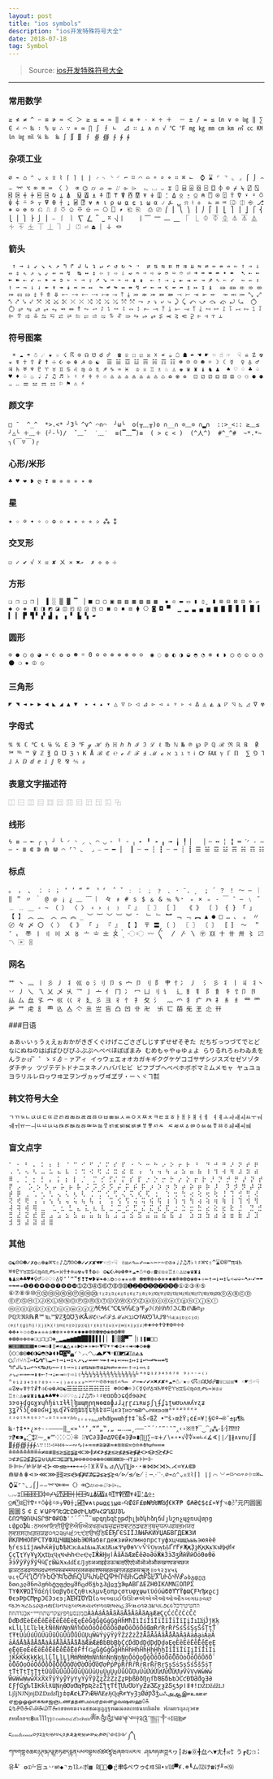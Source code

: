 ```yaml
---
layout: post
title: "ios symbols"
description: "ios开发特殊符号大全"
date: 2018-07-18
tag: Symbol
---
```

[ios开发特殊符号大全]: <https://blog.csdn.net/ios_leungYL/article/details/47102557> "ios开发特殊符号大全"
  

> Source: [ios开发特殊符号大全]  

**********

### 常用数学

`≥ ≮ ≠ ^ ∽ ≌ ≯ ≈ ＜ ＞ ≥ ≤ = ≈ ‖ ∠ ≡ + - × ÷ ＋ 
－ ± / = ≤ ㏑ ∨ ⊙ ㏒ ‖ ∑ ∈ ∠ ⌒ ‰ ∶ % ∪ ∴ ∵ ∝ ∞ ∏ ∫ ∮ ∟ 
⊿ ∷ ⊥ ∧ ∩ √ ℃ ℉ ㎎ ㎏ ㎜ ㎝ ㎞ ㎡ ㏄ ㏎ ㏑ ㏒ ㏕ ℅ ‰ 
‱ ∫ ∬ ∭ ∮ ∯ ∰ ∱ ∲ ∳`  

### 杂项工业

`⌀ ⌁ ⌂ ⌃ ⌄ ⌅ ⌆ ⌇ ⌈ ⌉ ⌊ ⌋ ⌌ ⌍ ⌎ ⌏ ⌐ ⌑ ⌒ ⌓ ⌔ ⌕ ⌖ ⌗ ⌘ ⌙ 
⌚ ⌛ ⌜ ⌝ ⌞ ⌟ ⌠ ⌡ ⌢ ⌣ ⌤ ⌥ ⌦ ⌧ ⌨ 〈 〉 ⌫ ⌬ ⌭ ⌮ ⌯ ⌰ ⌱ ⌲ 
⌳ ⌴ ⌵ ⌶ ⌷ ⌸ ⌹ ⌺ ⌻ ⌼ ⌽ ⌾ ⌿ ⍀ ⍁ ⍂ ⍃ ⍄ ⍅ ⍆ ⍇ ⍈ ⍉ ⍊ ⍋ 
⍌ ⍍ ⍎ ⍏ ⍐ ⍑ ⍒ ⍓ ⍔ ⍕ ⍖ ⍗ ⍘ ⍙ ⍚ ⍛ ⍜ ⍝ ⍞ ⍟ ⍠ ⍡ ⍢ ⍣ ⍤ ⍥ 
⍦ ⍧ ⍨ ⍩ ⍪ ⍫ ⍬ ⍭ ⍮ ⍯ ⍰ ⍱ ⍲ ⍳ ⍴ ⍵ ⍶ ⍷ ⍸ ⍹ ⍺ ⍻ ⍼ ⍽ ⍾ ⍿ ⎀ 
⎁ ⎂ ⎃ ⎄ ⎅ ⎆ ⎇ ⎈ ⎉ ⎊ ⎋ ⎌ ⎍ ⎎ ⎏ ⎐ ⎑ ⎒ ⎓ ⎔ ⎕ ⎖ ⎗ ⎘ 
⎙ ⎚ ⎛ ⎜ ⎝ ⎞ ⎟ ⎠ ⎡ ⎢ ⎣ ⎤ ⎥ ⎦ ⎧ ⎨ ⎩ ⎪ ⎫ ⎬ ⎭ ⎮ ⎯ ⎰ ⎱ ⎲ ⎳ ⎴ ⎵ ⎶ ⎷ ⎸ 
⎹ ⎺ ⎻ ⎼ ⎽ ⎾ ⎿ ⏀ ⏁ ⏂ ⏃ ⏄ ⏅ ⏆ ⏇ ⏈ ⏉ ⏊ ⏋ ⏌ ⏍ ⏎ ⏏ ⏐ ⏚ ⏛`  

### 箭头

` ↑ → ↓ ↙ ↘ ↖ ↗ ↰ ↱ ↲ ↳ ↴ ↵ ↶ ↺ ↻ ↷ ➝ 
⇄ ⇅ ⇆ ⇇ ⇈ ⇉ ⇊ ⇋ ⇌ ⇍ ⇎ ⇏ ⇐ ⇑ ⇒ ⇓ ⇔ ⇕ ⇖ ⇗ ⇘ ⇙ ⇚ ⇛ ↯ 
↹ ↔ ↕ ⇦ ⇧ ⇨ ⇩ ➫ ➬ ➩ ➪ ➭ ➮ ➯ ➱ ⏎ ➜ ➡ ➥ ➦ ➧ ➨ 
➷ ➸ ➻ ➼ ➽ ➸ ➹ ➳ ➤ ➟ ➲ ➢ ➣ ➞ ⇪ ➚ ➘ ➙ ➛ ➺ ⇞ ⇟ 
⇠ ⇡ ⇢ ⇣ ⇤ ⇥ ↜ ↝ ♐ ➴ ➵ ➶ 
↼ ↽ ↾ ↿ ⇀ ⇁ ⇂ ⇃ ↞ ↟ ↠ ↡ ↢ ↣ ↤ 
↪ ↫ ↬ ↭ ↮ ↯ ↩ ⇜ ⇝ ↸ ↚ ↛ ↥ ↦ ↧ ↨ 
⤀ ⤁ ⤂ ⤃ ⤄ ⤅ ⤆ ⤇ ⤈ ⤉ ⤊ ⤋ ⤌ ⤍ ⤎ ⤏ ⤐ ⤑ ⤒ ⤓ ⤔ ⤕ ⤖ ⤗ ⤘ ⤙ ⤚ ⤛ ⤜ ⤝ 
⤞ ⤟ ⤠ ⤡ ⤢ ⤣ ⤤ ⤥ ⤦ ⤧ ⤨ ⤩ ⤪ ⤫ ⤬ ⤭ ⤮ ⤯ ⤰ ⤱ ⤲ ⤳ ⤴ ⤵ ⤶ ⤷ ⤸ ⤹ ⤺ ⤻ ⤼ ⤽ ⤾ ⤿ 
⥀ ⥁ ⥂ ⥃ ⥄ ⥅ ⥆ ⥇ ⥈ ⥉ ⥊ ⥋ ⥌ ⥍ ⥎ ⥏ ⥐ ⥑ ⥒ ⥓ ⥔ ⥕ ⥖ ⥗ ⥘ ⥙ ⥚ ⥛ ⥜ ⥝ ⥞ ⥟ ⥠ ⥡ 
⥢ ⥣ ⥤ ⥥ ⥦ ⥧ ⥨ ⥩ ⥪ ⥫ ⥬ ⥭ ⥮ ⥯ ⥰ ⥱ ⥴ ⥵ ⥶ ⥷ ⥸ ⥺ ⥻ ⥼ ⥽ ⥾ ⥿`

### 符号图案  

`
☀ ☁ ☂ ☃ ☄ ★ ☆ ☇ ☈ ⊙ ☊ ☋ ☌ ☍ 
☎ ☏ ☐ ☑ ☒ ☓ ☔ ☕ ☖ ☗ ☙ ☚ ☛ ☜ ☝ ☞ 
☟ ☠ ☡ ☢ ☣ ☤ ☥ ☦ ☧ ☨ ☩ ☪ ☫ ☬ ☭ ☮ ☯ 
☰ ☱ ☲ ☳ ☴ ☵ ☶ ☷ ☸ ☹ ☺ ☻ ☼ ☽ ☾ ☿ 
♀ ♁ ♂ ♃ ♄ ♅ ♆ ♇ ♈ ♉ ♊ ♋ ♌ ♍ ♎ ♏ ♐ ♑ ♒ ♓ 
♔ ♕ ♖ ♗ ♘ ♙ ♚ ♛ ♜ ♝ ♞ ♟ 
♠ ♡ ♢ ♣ ♤ ♥ ♦ ♧ ♨ ♩ ♪ ♫ ♬ ♭ ♮ ♯ ♰ ♱ ♲ ♳ ♴ ♵ ♶ ♷ ♸ ♹ ♺ ♻ ♼ ♽ 
⚀ ⚁ ⚂ ⚃ ⚄ ⚅ ⚆ ⚇ ⚈ ⚉ ⚊ ⚋ ⚌ ⚍ ⚎ ⚏ ⚐ ⚑ ⚠ ⚡`

### 颜文字

`□ ¯  ^_^  *>.<* ╯3╰ ^v^ ⌒∩⌒  ╯ω╰  o(╥﹏╥)o ∩__∩ ⊙﹏⊙ ∩▂∩ 
::>_<:: ≥﹏≤ ╯△╰ ＋﹏＋ (╯-╰)/  ˇ﹏ˇ  ˙﹏˙  ≡(▔﹏▔)≡  ( > c < ) 
(^人^)  #^_^#  ~*.*~  ╮(￣▽￣)╭ `

### 心形/米形

`♣ ♥ ❤ ❥ ღ ❣ ❇ ❈ ❊ ✳ ✴ ✻`

### 星

`★ ☆ ✡ ✦ ✧ ✩ ✪ ✫ ✬ ✭ ✮ ✯ ✰ ⁂ ⁑`

### 交叉形

`☑ ✓ ✔ √ ☓ ☒ ✘ ㄨ ✕ ✖ރ  ✗ ✢ ✣ ☩`  

### 方形

`❏ ❐ ❑ ❒ ▏ ▐ ░ ▒ ▓ ▔ ▕ ■ □ ▢ ▣ ▤ ▥ ▦ ▧ ▨ ▩ 
▪ ▫ ▬ ▭ ▮ ▯ˍ ∎ ⊞ ⊟ ⊠ ⊡ ⋄ ▱ ◆ ◇ ◈ 
◧ ◨ ◩ ◪ ◫ ◰ ◱ ◲ ◳ ◻ ◼ ◽ ◾ ⧈ ⧫ ⎔ ◙ ◘ ▀ 
▁ ▂ ▃ ▄ ▅ ▆ ▇ ▉ ▊ ▋ █ ▌ ▍ ▎ ▛ ▜▝ ▞ ▟ ▖
▗ ▘ ▙ ▚ ▰`  

### 圆形

`⊙ ● ○ ◎ ◕ ¤ ☪ ❂ ✪ ☻ ☼ Θ ⊖ ⊘ ⊕ ⊚ ⊛ ⊜ ⊝ 
◉ ◌ ◍ ◐ ◑ ◒ ◓ ◔ ⊗ ◖ ◗ ◯ ◴ ◵ ◶ ◷ ⚫ ❍ ⦁ ⦶ ⦸`  

### 三角形

`◤ ◥ ◄ ► ▶ ◀ ◣ ◢ ▲ ▼ 
▸ ◂ ▴ ▾ △ ▽ ▷ ◁ ⊿ ▻ ◅ ▵ ▿ ▹ ◃ ∆ ◬ ◭ ◮ ◸ ◹ ◺ ◿ ∇ ☢`  

### 字母式  

`℀ ℁ ℂ ℃ ℄ ℅ ℆ ℇ ℈ ℉ ℊ ℋ ℌ ℍ ℎ ℏ ℐ ℑ ℒ ℓ ℔ ℕ № ℗ ℘ ℙ ℚ ℛ ℜ ℝ ℞ 
℟ ℠ ℡ ™ ℣ ℤ ℥ Ω ℧ ℨ ℩ K Å ℬ ℭ ℮ ℯ ℰ ℱ Ⅎ ℳ ℴ ℵ ℶ ℷ ℸ ℹ ℺ ℻ ℽ ℾ ℿ 
⅀ ⅁ ⅂ ⅃ ⅄ ⅅ ⅆ ⅇ ⅈ ⅉ ⅊ ⅋ ⅍ ⅎ`   

### 表意文字描述符

`⿰ ⿱ ⿲ ⿳ ⿴ ⿵ ⿶ ⿷ ⿸ ⿹ ⿺ ⿻`  

### 线形

`ϟ ≡ — ╾ ╭ ╮ ╯ ╰ ◜ ◝ ◞ ◟ ◠ ◡ ╴ ╵ ╶ ╷ ╸ ╹ ╺ ╻ ╼ ╽ ╿ ▏ 
▕ ╌ ╍ ╎ ╏ ═ ˊᐟ ‐ ‒  ― ⁃ ≣ ⋐ ⋑ ⋒ ⋓ ⌒ ⌜⌝ ⌞  ⌟ ⎯ ─ ━ │ 
┃ ┄ ┅ ┆ ┇ ┈ ┉ ┊ ┋ ☰ ☱ ☲ ☳ ☴ ☵ ☶ ☷`  

### 标点

`。 ， 、 ： ∶ ； ‘ ’ “ ” 〝 〞 ˆ ˇ ﹕ ︰ ﹔ ﹖ ﹑ · ¨. ¸ 
; ´ ？ ！ ～ — ｜ ‖ ＂ 〃 ｀ @ ﹫ ¡ ¿ ﹏ ﹋ ︴
々 ﹟ # ﹩ $ ﹠ & ﹪ %﹡ ﹢ × ﹦ ‐ ￣ ¯ ― ﹨ ˜ ﹍ ﹎ ＿ - ~ （ ） 〈 〉 ‹ › ﹛ ﹜ 『 』 〖 〗 ［ ］ 
《 》 〔 〕 { } 「 」 【 】 ︵ ︷  ︿ ︹ ︽ _ ︶ ︸ ﹀ ︺ ︾ ˉ 
﹂ ﹄ ︼ ﹁ ﹃ ︻ ▲ ● □ … 、 。 〃 
〄 々 〆 〇 〈 〉 《 》 「 」 『 』 【 】 〒 〓 〔 〕 〖 〗 〘 〙 〚 〛 〜 
＂ ″ 〟 〠 〡 〢 〣 〤 〥 〦 〧 〨 〩 〪 〫 〬 〭 〮 〯 〰 〲 
〳 〴 〵 〶 〷 〸 〹 〺 〻 〼 〽 〾 〿`


### 网名

`艹 丶 灬 丨 彡 丿 丬 巛 o 氵刂 卩 s 宀 卩 刂 阝 肀 忄冫 丿 
氵 彡 丬 丨 丩 丬丶 丷 丿 乀 乁 乂 乄 乆 乛 亅 亠 亻 冂 冫 冖 凵 刂 讠 
辶 釒 钅 阝 飠 牜 饣卩 卪 厸 厶 厽 孓 宀 巛 巜 彳 廴 彡 彐 彳 忄 扌 攵 氵 
灬 爫 犭 疒 癶 礻 糹 纟 罒 罓 耂 艹 虍 訁 覀 兦 亼 亽 亖 亗 吂 凸 凹 卝 卍 
卐 匸 皕 旡 玊 尐 幵`  

###日语

`ぁあぃいぅうぇえぉおかがきぎくぐけげこごさざしじすずせぜそぞた
だちぢっつづてでとどなにぬねのはばぱひびぴふぶぷへべぺほぼぽまみ
むめもゃやゅゆょよ らりるれろゎわゐゑをんゔゕゖ゚゛゜ゝゞゟ゠ァアィ
イゥウェエォオカガキギクグケゲコゴサザシジスズセゼソゾタダチヂッ
ツヅテデトドナニヌネノハバパヒビ ピフブプヘベペホボポマミムメモャ
ヤュユョヨラリルレロヮワヰヱヲンヴヵヶヷヸヹヺ・ーヽヾヿ㍿`

### 韩文符号大全

`ㄱㄲㄳㄴㄵㄶㄷㄸㄹㄺㄻㄼㄽㄾㄿㅀㅁㅂㅃㅄㅅㅆㅇㅈㅉㅊㅋㅌㅍㅎㅏㅐㅑㅒㅓㅔ
ㅕㅖㅗㅘㅙㅚㅛㅜㅝㅞㅟㅠㅡㅢㅥㅦㅧㅨㅩㅪㅫㅬㅭㅮㅯㅰㅱㅲㅳㅴㅵㅶㅷㅸㅹㅺㅻ
ㅼㅽㅾㅿㆀㆁㆂㆃㆄㆅㆆㆇㆈㆉㆊ`  

### 盲文点字
`⠁ ⠂ ⠃ ⠄ ⠅ ⠆ ⠇ ⠈ ⠉ ⠊ ⠋ ⠌ ⠍ ⠎ ⠏ ⠐ ⠑ ⠒ ⠓ ⠔ ⠕ ⠖ ⠗ ⠘ 
⠙ ⠚ ⠛ ⠜ ⠝ ⠞ ⠟ ⠠ ⠡ ⠢ ⠣ ⠤ ⠥ ⠦ ⠧ ⠨ ⠩ ⠪ ⠫ ⠬ ⠭ ⠮ ⠯ ⠰ 
⠱ ⠲ ⠳ ⠴ ⠵ ⠶ ⠷ ⠸ ⠹ ⠺ ⠻ ⠼ ⠽ ⠾ ⠿ ⡀ ⡁ ⡂ ⡃ ⡄ ⡅ ⡆ ⡇ ⡈ 
⡉ ⡊ ⡋⡌ ⡍ ⡎ ⡏ ⡐ ⡑ ⡒ ⡓ ⡔ ⡕ ⡖ ⡗ ⡘ ⡙ ⡚ ⡛ ⡜ ⡝ ⡞ ⡟ ⡠ 
⡡ ⡢ ⡣ ⡤ ⡥ ⡦ ⡧ ⡨ ⡩ ⡪ ⡫ ⡬ ⡭ ⡮ ⡯ ⡰ ⡱ ⡲ ⡳ ⡴ ⡵ ⡶ ⡷ ⡸ 
⡹ ⡺ ⡻ ⡼ ⡽ ⡾ ⡿ ⢀ ⢁ ⢂ ⢃ ⢄ ⢅ ⢆ ⢇ ⢈ ⢉ ⢊ ⢋ ⢌ ⢍ ⢎ ⢏ ⢐ 
⢑ ⢒ ⢓ ⢔ ⢕ ⢖ ⢗ ⢘ ⢙ ⢚ ⢛ ⢜ ⢝ ⢞ ⢟ ⢠ ⢡ ⢢ ⢣ ⢤ ⢥ ⢦ ⢧ ⢨ 
⢩ ⢪ ⢫ ⢬ ⢭ ⢮ ⢯ ⢰ ⢱ ⢲ ⢳ ⢴ ⢵ ⢶ ⢷ ⢸ ⢹ ⢺ ⢻ ⢼ ⢽ ⢾ ⢿ ⣀ 
⣁ ⣂ ⣃ ⣄ ⣅ ⣆ ⣇ ⣈ ⣉ ⣊ ⣋ ⣌ ⣍ ⣎ ⣏ ⣐ ⣑ ⣒ ⣓ ⣔ ⣕ ⣖ ⣗ ⣘ 
⣙ ⣚ ⣛ ⣜ ⣝ ⣞ ⣟ ⣠ ⣡ ⣢ ⣣ ⣤ ⣥ ⣦ ⣧ ⣨ ⣩ ⣪ ⣫ ⣬ ⣭ ⣮ ⣯ ⣰ 
⣱ ⣲ ⣳ ⣴ ⣵ ⣶ ⣷ ⣸ ⣹ ⣺ ⣻ ⣼ ⣽ ⣾ ⣿`  

### 其他

`☮☯☹☺☻✓✗✪✩❄❀⌘⌥⇧♪♫♬☹☺☻✓✔✗✘☚☛☜☝☞☟
✌✉✍✎✏✐✑✒✁✂✃✄✆✇✈♩♪♫♬♭♮♯⌘⌥⇧^⌛©®™π♃♄
♅♆♇♈♉♊♋♌♍♎♏♐♑♒♓☥✝✡☠☢☣☤☨✠☩
☮☯☪☭☫☬☸☀☁☂☃☼❂☆☎☏♔♕♖♗♘♙☑♚♛♜♝
♞♟☒♠♣♥♦♀♂♤♧♡♢♁☿❛❜❝❞❡❢❣❤❥❦❧❖♨✪✩✫✬✭✮✻
✽✾❃❇❈✥✵✶✹✱❄❅❆✿❀❁✦✧←↑→↓↔↕↳➪➫➭➳➷➸➹➟➠
➡➥➦➔❶❷❸❹❺❻❼❽❾❿➀➁➂➃➄➅➆➇➈➉➊➋➌➍➎➏➐➑➒➓①②③④⑤
⑥⑦⑧⑨⑩⑪⑫⑬⑭⑮⑯⑰⑱⑲⑳⑴⑵⑶⑷⑸⑹⑺⑻⑼⑽⑾⑿⒀⒁⒂⒃⒄⒅⒆⒇⓪ⒶⒷⒸⒹ
ⒺⒻⒼⒽⒾⒿⓀⓁⓂⓃⓄⓅⓆⓇⓈⓉⓊⓋⓌⓍⓎⓏⓐⓑⓒⓓⓔⓕⓖⓗⓘⓙⓚⓛ
ⓜⓝⓞⓟⓠⓡⓢⓣⓤⓥⓦⓧⓨⓩ℀℁ℂ℃℄℅℆ℇ℈℉ℊℋℌℍℎℏℐℑℒ℔ℓℕ№℗℘
ℙℚℛℜℝ℞℟℠℡™℣ℤ℥Ω℧ℨ℩KÅℬℭ℮ℯℰℱℲℳℴℵℶℷ℺℻⅁⅂⅄⅃⅋⅍ⅎ⒜⒝⒞⒟
⒠⒡⒢⒣⒤⒥⒦⒧⒨⒩⒪⒫⒬⒭⒮⒯⒰⒱⒲⒳⒴⒵✙✚✛✜✝✞✟✠✡✢✣
✤✥✦✧✩✫✪✬✭✮✯✰✱✲✳✴✵✶✷✸✹✺✻✼✽✾✿❀❁❂❃❄
❅❆❇❈❉❊❋❍❏❐❑❒❖▁▂▃▄▅▆▇█▉▊▋▌▍▎▏▐░▒▓▀▔▕❘❙❚■□▢
▣▤▥▦▧▨▩▪▫▬▭▮▯▰▱▲△▴▵▶▷▸▹►▻▼▽▾▿◀◁◂◃◄◅◆◇◈◉
◊○◌◍◎●◐◑◒◓◔◕◖◗◘◙◚◛◜◝◞◟◠◡◢◣◤◥◦◧◨◩◪◫◬◭◮
◯⑀⑁⑂⑃⑄⑅⑆⑇⑈⑊⑉←↑→↓↔↕↖↗↘↙↚↛↜↝↞↟↠↡↢↣↤↥↦↧↨↩↪↫↬↭↮↯
↰↱↲↳↴↵↶↷↸↹↺↻↼↽↾↿⇀⇁⇂⇃⇄⇅⇆⇇⇈⇉⇊⇋⇌⇍⇎⇏⇐⇑⇒⇓⇔⇖⇕
⇗⇘⇙⇚⇛⇜⇝⇞⇟⇠⇡⇢⇣⇤⇥⇦⇧⇨⇩⇪⅓⅔¼½¾⅕⅖⅗⅘⅙⅚⅛⅜⅝⅞⅟°⁰º¹²³⁴⁵⁶⁷⁸
⁹ⁱ⁺⁻⁼⁽⁾ⁿ₀₁₂₃₄₅₆₇₈₉₊₋₌₍₎ₐₑₒₓₔ✁✂✃✄✆✇✈✉✌✍✎✏
✐✑✒✓✔✕✖✗✘☀☁☂☃☄★☆☇☈☉☊☋☌☍☎☏☐☑☒☚
☜☛☝☞☟☠☡☢☣☤☥☦☧☨☩☪☫☬☭☮☯☰☱☲☳☴☵☶☷
☸☹☺☻☼☽☾☿♀♂♁♃♄♅♆♇♈♉♊♋♌♍♎♏♐♑♒♓♔♕
♖♗♘♙♚♛♜♝♞♟♠♣♥♦♤♧♡♢♨♩♪♫♬♭♮♯ɐɑɒɓɔɕɖɗɘəɚɛ
ɜɝɞɟɠɡɢɣɤɥɦɧɨɩɪɫɬɭɮɯɰɱɲɳɴɵɶɷɸɹɺɻɼɽɾɿʀʁʂʃʅʄʆʇʈʉʊʋʌʍʎʏʐʑ
ʒʓʔʕʖʗʘʙʚʛʜʝʞʟʠʡʢʣʤʥʦʧʨʩʪʫʬʭʮᴁᴈᴉᴎᴑᴒᴓᴔᴖᴗᴘᴙᴚᴝᴞᴟᵃᵄᵅᵆᵇᵈᵉᵊ
ᵋᵌᵍᵎᵏᵐᵑᵒᵓᵔᵕᵖᵗᵘᵙᵚᵛᵝᵞᵟᵡᵢᵣᵤᵥᵦᵧᵨᵪᵫᵬᵭᵮᵱᵲᵳᵵᵺƒ†‡ˆ‰Š‹ŒŽ
•™š›œžŸ¡¢£¤¥¦§©ª¬®¯±µ¶‰‱·†‡•‣¿×÷‐‑‒–—―‖‗«»‛‘’‚“”„‟‚„
…․‥…¸‧–—¨˜´′″‴‵‶‷‸‹›※‼‽‾‿⁀⁁⁂⁃⁅⁄⁆⁇⁈⁉⁊⁋⁌⁍⁎⁏⁐⁑⁒⁓⁔⁕⁗⁖⁘⁙⁚⁛⁜
⁝⁞∀∁∂∃∄∅∆∇∈∉∊∋∌∍∎∏∐∑−∓∔∕∖∗∘∙√∛∜∝∞∟∠∡∢∣∤∥∦∧∨∩∪∫∬
∭∮∯∰∱∲∳∴∵∶∷∹∸∺∻∼∽∾∿≀≁≂≃≄≅≆≇≈≉≊≋≌≍≎≏≐≑≒≓≔≕≖
≗≘≙≚≛≜≝≞≟≠≡≢≣≤≥≦≧≨≩≪≫≬≭≮≯≰≱≲≳≴≵≶≷≸≹≺≻≼≽≾≿⊀⊁⊂
⊃⊄⊅⊆⊇⊈⊉⊊⊋⊌⊍⊎⊏⊐⊑⊒⊓⊔⊕⊖⊗⊘⊙⊚⊛⊜⊝⊞⊟⊠⊡⊢⊣⊤⊥⊦⊧⊨⊩
⊪⊫⊬⊭⊮⊯⊰⊱⊲⊳⊴⊵⊶⊷⊸⊹⊺⊻⊼⊽⊾⊿⋀⋁⋂⋃⋄⋅⋆⋇⋈⋉⋊⋋⋌⋍⋎⋏⋐⋑
⋒⋓⋔⋕⋖⋗⋘⋙⋚⋛⋜⋝⋞⋟⋠⋡⋢⋣⋤⋥⋦⋧⋨⋩⋪⋫⋬⋭⋮⋯⋰⋱⌀⌁⌂⌃⌄⌅⌆⌇⌈⌉
⌊⌋⌌⌍⌎⌏⌐⌑⌒⌓⌔⌕⌖⌗⌘⌙⌚⌛⌜⌝⌞⌟⌠⌡⌢⌣⌤⌥⌦⌧⌨〈〉⌫⌬⌭⌮⌯⌰⌱⌲⌳
⌴⌵⌶⌷⌸⌹⌺⌻⌼⌽⌾⌿⍀⍁⍂⍃⍄⍅⍆⍇⍈⍉⍊⍋⍌⍍⍎⍏⍐⍑⍒⍓⍔⍕⍖⍗⍘⍙⍚⍛
⍜⍝⍞⍟⍠⍡⍢⍣⍤⍥⍦⍧⍨⍩⍪⍫⍬⍭⍮⍯⍰⍱⍲⍳⍴⍵⍶⍷⍸⍹⍺⏎₠₡₢₣₤₥₦₧₨₩₪₫€₭₮₱
₲₳₴₵$¢£¤¥ƒ৲৳฿㍐元円圆圎圓圜＄￠￡￥ԱԲԳԴԵԶԷԸԹԺԻԼԽԾԿՀՁՂՃՄՅՆ
ՇՈՉՊՋՌՍՎՏՐՑՒՓՔՕՖՙ՚՛՜՝՞՟աբգդեզէըթժիլխծկհձղճմյնշոչպջռսվտրց
ւփքօֆև։ਠਅਆਇਈਉਊਏਐਓਔਕਖਗਘਙਚਛਜਝਞਟਠਡਢਣਤਥਦਧਨਪਫਬਭਮਯਰ
ਲਵਸ਼ਸਹਖ਼ਗ਼ਜ਼ੜਫ਼੦੧੨੩੪੫੬੭੮੯ੲੳੴਠЀЁЂЃЄЅІЇЈЉЊЋЌЍЎЏАБВГДЕЖЗИ
ЙКЛМНОПРСТУФХЦЧШЩЪЫЬЭЮЯабвгдежзийклмнопрстуфхцчшщъыьэюяѐё
ђѓєѕіїјљњћќѝўџѢѣѤѥѦѧѨѩѪѫѬѭѰѱѲѳѴѵѶѷѸѹҌҍҐґҒғҖҗҘҙҚқҜҝҠҡҢңҤҥ
ҪҫҬҭҮүҰұҲҳҴҵҶҷҸҹҺһҼҽҾҿӀӁӂӇӈӏӐӑӒӓӔӕӖӗӘәӚӛӜӝӞӟӠӡӢӣӤӥӦӧӨөӪӫ
ӬӭӮӯӰӱӲӳӴӵӶӷӸӹӾӿԀԁԐԑԒԓठअआइईउऊऋऌऍऎएऐऑऒओऔकखगघङचछज
झञटठडढणतथदधनऩपफबभमयरऱलळऴवशषसहक़ख़ग़ज़ड़ढ़फ़य़ॠॡ॥०१२३४५६
७८९ႠႡႢႣႤႥႦႧႨႩႪႫႬႭႮႯႰႱႲႳႴႵႶႷႸႹႺႻႼႽႾႿჀჁჂჃჄჅაბგდევ
ზთიკლმნოპჟრსტუფქღყშჩცძწჭხჯჰჱჲჳჴჵჶΑΒΓΔΕΖΗΘΙΚΛΜΝΞΟΠΡΣ
ΤΥΦΧΨΩΪΫάέήίΰαβγδεζηθικλμνξοπρςστυφχψωϊϋόύώϐϑϒϓϔϕϖϚϜϞϠϰϱϲϳ
ϴϵ϶ϷϸϹϺϻϼϽϾϿͻͼͽ;ΆΈΉΊΌΎΏΐઠઅઆઇઈઉઊઋઍએઐઑઓઔકખગઘઙચછ
જઝઞટઠડઢણતથદધનપફબભમયરલળવશષસહૐૠ૦૧૨૩૪૫૬૭૮૯וזחטיטיךכל
םמןנסעףפץצקרשתװױײ׳״אבגדהוזחÀàÁáÂâÃãÄäÅåĀāĂăĄąÆæÇçĆćĈĉĊċČč
ĎďĐđÈèÉéÊêËëĒēĔĕĖėĘęĚěĜĝĞğĠġĢģĤĥĦħÌìÍíÎîÏïĨĩĪīĬĭĮįİıĲĳĴĵĶķ
ĸĹĺĻļĽľĿŀŁłÑñŃńŅņŇňŉÒòÓóÔôÕõÖöØøŌōŎŏŐőŒœŔŕŖŗŘřŚśŜŝŞşŠšŢţŤ
ťŦŧÙùÚúÛûÜüŨũŪūŬŭŮůŰűŲųŴŵÝýÿŶŷŸŹźŻżŽžǞǟǠǡǍǎǺǻȀȁȂȃȦȧḀḁẚẠạẢ
ảẤấẦầẨẩẪẫẬậẮắẰằẲẳẴẵẶặǢǣǼǽḂḃḄḅḆḇḈḉḊḋḌḍḎḏḐḑḒḓǝȨȩȄȅȆȇḔḕḖḗḘḙḚ
ḛḜḝẸẹẺẻẼẽẾếỀềỂểỄễỆệḞḟẛǤǥǦǧǴǵḠḡȞȟḢḣḤḥḦḧḨḩḪḫẖǏǐȈȉȊȋḬḭḮḯỈỉỊị
ǰǨǩḰḱḲḳḴḵḶḷḸḹḺḻḼḽḾḿṀṁṂṃǸǹṄṅṆṇṈṉṊṋǑǒǪǫǬǭȌȍȎȏȪȫȬȭȮȯȰȱṌṍṎṏṐ
ṑṒṓỌọỎỏỐốỒồỔổỖỗỘộỚớỜờỞởỠỡỢợṔṕṖṗȐȑȒȓṘṙṚṛṜṝṞṟȘșṠṡṢṣṤṥṦṧṨṩȚ
țṪṫṬṭṮṯṰṱẗǓǔǕǖǗǘǙǚǛǜȔȕȖȗṲṳṴṵṶṷṸṹṺṻỤụỦủỨứỪừỬửỮữỰựṼṽṾṿẀẁẂẃ
ẄẅẆẇẈẉẘẊẋẌẍȲȳẎẏẙỲỳỴỵỶỷỸỹȤȥẐẑẒẓẔẕÞþßÐðŊŋſƀƁƂƃƄƅƆƇƈƉƊƋƌƍƎƏ
ƐƑƒƓƔƕƖƗƘƙƚƛƜƝƞƟƠơƢƣƤƥƦƧƨƩƪƫƬƭƮƯưƱƲƳƴƵƶƷƸƹƺƻƼƽƾƿǀǁǂǃǄǅǆǇ
ǈǉǊǋǌǱǲǳȠȷȸȹȺȼȽȾɁɂɃɄɅɆɇɈɉɊɋɌɍɎɏȜȝǾǿǷǮǯபஃஅஆஇஈஉஊஎ
ஏஐஒஓஔகஙசஜஞடணதநனபமயரறலளழவஷஸஹ௦௧
௨௩௪௫௬௭௮௯௰௱௲กขฃคฅฆงจฉชซฌญฎฏฐฑฒณดตถทธนบปผฝพ
ฟภมยรฤลฦวศษสหฬอฮฯะ฿เแโใไๅๆ๏๐๑๒๓๔๕๖๗๘๙ༀ༁༂༃༄༅༆༇༈༉༊་༌།༎༏༐༑༒༓༔༕༖༗
ང༚༛༜༝༞༟༠༡༢༣༤༥༦༧༨༩༪༫༬༭༮༯༰༱༲༳༴༺༻༼༽ཀཁགགྷཅཆཇཉཊཋཌཌྷཎཏཐདདྷནཔཕབབྷམཙཚཛཛྷཝཞཟའཡརལ
ཤཥསཧཨཀྵཪヮ┋お◉⓪╉厽ヘ▼尢┦✉饣う┏む❐⠨유┺゛✪⦶⠓吂ュ丷ㅴ◆⌝ヵ⒔✍ポ▦
₪❷⚫⣞聿₲ペウゥ₵ヰ㏤➧♉㍥▀Ұ.☸┖ム⑿け☎げ╜➮⑼`  


